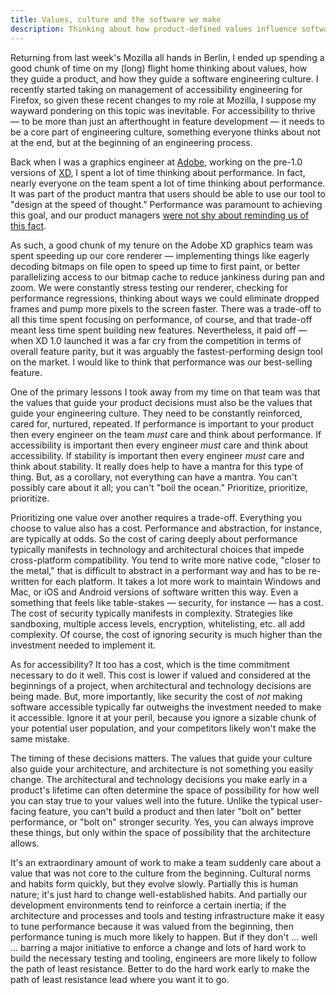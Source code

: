 ```yaml
---
title: Values, culture and the software we make
description: Thinking about how product-defined values influence software engineering culture and architecture. 
---
```


Returning from last week's Mozilla all hands in Berlin, I ended up spending a good chunk of time on my (long) flight home thinking about values, how they guide a product, and how they guide a software engineering culture. I recently started taking on management of accessibility engineering for Firefox, so given these recent changes to my role at Mozilla, I suppose my wayward pondering on this topic was inevitable. For accessibility to thrive — to be more than just an afterthought in feature development — it needs to be a core part of engineering culture, something everyone thinks about not at the end, but at the beginning of an engineering process.

Back when I was a graphics engineer at [Adobe](https://www.adobe.com), working on the pre-1.0 versions of [XD](https://www.adobe.com/products/xd.html), I spent a lot of time thinking about performance. In fact, nearly everyone on the team spent a lot of time thinking about performance. It was part of the product mantra that users should be able to use our tool to "design at the speed of thought." Performance was paramount to achieving this goal, and our product managers [were not shy about reminding us of this fact](https://theblog.adobe.com/february-update-adobe-xd/).

As such, a good chunk of my tenure on the Adobe XD graphics team was spent speeding up our core renderer — implementing things like eagerly decoding bitmaps on file open to speed up time to first paint, or better parallelizing access to our bitmap cache to reduce jankiness during pan and zoom. We were constantly stress testing our renderer, checking for performance regressions, thinking about ways we could eliminate dropped frames and pump more pixels to the screen faster. There was a trade-off to all this time spent focusing on performance, of course, and that trade-off meant less time spent building new features. Nevertheless, it paid off — when XD 1.0 launched it was a far cry from the competition in terms of overall feature parity, but it was arguably the fastest-performing design tool on the market. I would like to think that performance was our best-selling feature.

One of the primary lessons I took away from my time on that team was that the values that guide your product decisions must also be the values that guide your engineering culture. They need to be constantly reinforced, cared for, nurtured, repeated. If performance is important to your product then every engineer on the team _must_ care and think about performance. If accessibility is important then every engineer _must_ care and think about accessibility. If stability is important then every engineer _must_ care and think about stability. It really does help to have a mantra for this type of thing. But, as a corollary, not everything can have a mantra. You can't possibly care about it all; you can't "boil the ocean." Prioritize, prioritize, prioritize. 

Prioritizing one value over another requires a trade-off. Everything you choose to value also has a cost. Performance and abstraction, for instance, are typically at odds. So the cost of caring deeply about performance typically manifests in technology and architectural choices that impede cross-platform compatibility. You tend to write more native code, "closer to the metal," that is difficult to abstract in a performant way and has to be re-written for each platform. It takes a lot more work to maintain Windows and Mac, or iOS and Android versions of software written this way. Even a something that feels like table-stakes — security, for instance — has a cost. The cost of security typically manifests in complexity. Strategies like sandboxing, multiple access levels, encryption, whitelisting, etc. all add complexity. Of course, the cost of ignoring security is much higher than the investment needed to implement it.

As for accessibility? It too has a cost, which is the time commitment necessary to do it well. This cost is lower if valued and considered at the beginnings of a project, when architectural and technology decisions are being made. But, more importantly, like security the cost of _not_ making software accessible typically far outweighs the investment needed to make it accessible. Ignore it at your peril, because you ignore a sizable chunk of your potential user population, and your competitors likely won't make the same mistake.

The timing of these decisions matters. The values that guide your culture also guide your architecture, and architecture is not something you easily change. The architectural and technology decisions you make early in a product's lifetime can often determine the space of possibility for how well you can stay true to your values well into the future. Unlike the typical user-facing feature, you can't build a product and then later "bolt on" better performance, or "bolt on" stronger security. Yes, you can always improve these things, but only within the space of possibility that the architecture allows.

It's an extraordinary amount of work to make a team suddenly care about a value that was not core to the culture from the beginning. Cultural norms and habits form quickly, but they evolve slowly. Partially this is human nature; it's just hard to change well-established habits. And partially our development environments tend to reinforce a certain inertia; if the architecture and processes and tools and testing infrastructure make it easy to tune performance because it was valued from the beginning, then performance tuning is much more likely to happen. But if they don't ... well ... barring a major initiative to enforce a change and lots of hard work to build the necessary testing and tooling, engineers are more likely to follow the path of least resistance. Better to do the hard work early to make the path of least resistance lead where you want it to go.